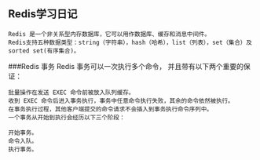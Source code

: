 ## Redis学习日记
    Redis 是一个非关系型内存数据库，它可以用作数据库、缓存和消息中间件。 
    Redis支持五种数据类型：string（字符串），hash（哈希），list（列表），set（集合）及sorted set(有序集合)。
 

###Redis 事务
    Redis 事务可以一次执行多个命令， 并且带有以下两个重要的保证：
    
    批量操作在发送 EXEC 命令前被放入队列缓存。
    收到 EXEC 命令后进入事务执行，事务中任意命令执行失败，其余的命令依然被执行。
    在事务执行过程，其他客户端提交的命令请求不会插入到事务执行命令序列中。
    一个事务从开始到执行会经历以下三个阶段：
    
    开始事务。
    命令入队。
    执行事务。
